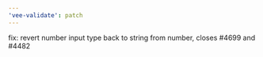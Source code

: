 ```yaml
---
'vee-validate': patch
---
```


fix: revert number input type back to string from number, closes #4699 and #4482